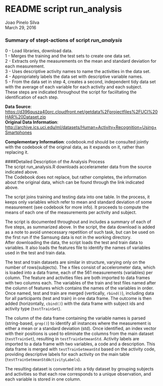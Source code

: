 # README script run_analysis
Joao Pinelo Silva  
March 29, 2016  

### Summary of stept-actions of script *run_analysis* 
0 - Load libraries, download data.     
1 - Merges the training and the test sets to create one data set.     
2 - Extracts only the measurements on the mean and standard deviation for each measurement.     
3 - Uses descriptive activity names to name the activities in the data set.     
4 - Appropriately labels the data set with descriptive variable names.     
5 - From the data set in step 4, creates a second, independent tidy data set with the average of each variable for each activity and each subject.       
These steps are indicated throughout the script for faciiltating the identification of each step.      

**Data Source**: https://d396qusza40orc.cloudfront.net/getdata%2Fprojectfiles%2FUCI%20HAR%20Dataset.zip     
**Original Data Information**: http://archive.ics.uci.edu/ml/datasets/Human+Activity+Recognition+Using+Smartphones

**Complementary Information**: codebook.md should be consulted jointly with the codebook of the original data, as it expands on it, rather than replacing it.

####Detailed Description of the Analysis Process     
The script run_analysis.R downloads accelerameter data from the source indicated above.     
The Codebook does not replace, but rather completes, the information about the original data, which can be found through the link indicated above.

The script joins training and testing data into one table. In the process, it keeps only variables which refer to mean and standard deviation of some measurement (see codebook for more info). It proceeds to compute the means of each one of the measurements per activity and subject.      

The script is documented throughout and includes a summary of each of five steps, as summarized above.
In the script, the data download is added as a note to avoid unnecessary repetition of such task, but can be used on the first run if the Samsung data is not in the working directory.       
After downloading the data, the script loads the test and train data to variables. It also loads the features file to identify the names of variables used in the test and train data.       

The test and train datasets are similar in structure, varying only on the number of rows(subjects). The x files consist of accelerometer data, which is loaded into a data frame, each of the 561 measurements (variables) per column.
The feature and activities files are both imported to data frames with two columns each. The variables of the train and test files named after the column of features which contains the names of the variables in order. Once named, test and train are merged (vertically, `rbind()`), including data for all participants (test and train) in one data frame. The outcome is then added (horizontally, `cbind()`) with the data frame with subject ids and activity type (`testTrainSet`). 

The column of the data frame containing the variable names is parsed (string-based, `grep()`) to identify all instances where the measurement is either a mean or a standard deviation (std). Once identified, an index vector with their positions is used to eliminate the columns from the main dataset (`testTrainSet`), resulting in `testTrainSetmeanStd`. 
Activity labels are imported to a data frame with two variables, a code and a description. This data frame is merged with `testTrainSetmeanStd` based on the activity code, providing descriptive labels for each activity on the main table (`testTrainSetmeanStdActivityLabels`).   

The resulting dataset is converted into a tidy dataset by grouping subjects and activities so that each row corresponds to a unique observation, and each variable is stored in one column. 


